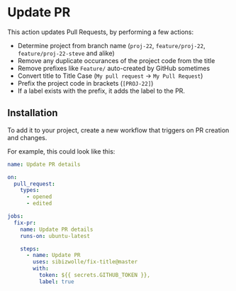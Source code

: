 # Update PR

This action updates Pull Requests, by performing a few actions:

 - Determine project from branch name (`proj-22`, `feature/proj-22`, `feature/proj-22-steve` and alike)
 - Remove any duplicate occurances of the project code from the title
 - Remove prefixes like `Feature/` auto-created by GitHub sometimes
 - Convert title to Title Case (`My pull request` → `My Pull Request`)
 - Prefix the project code in brackets (`[PROJ-22]`)
 - If a label exists with the prefix, it adds the label to the PR.

## Installation

To add it to your project, create a new workflow that triggers on PR creation and changes.

For example, this could look like this:

```yaml
name: Update PR details

on:
  pull_request:
    types:
      - opened
      - edited

jobs:
  fix-pr:
    name: Update PR details
    runs-on: ubuntu-latest

    steps:
      - name: Update PR
        uses: sibizwolle/fix-title@master
        with:
          token: ${{ secrets.GITHUB_TOKEN }},
          label: true

